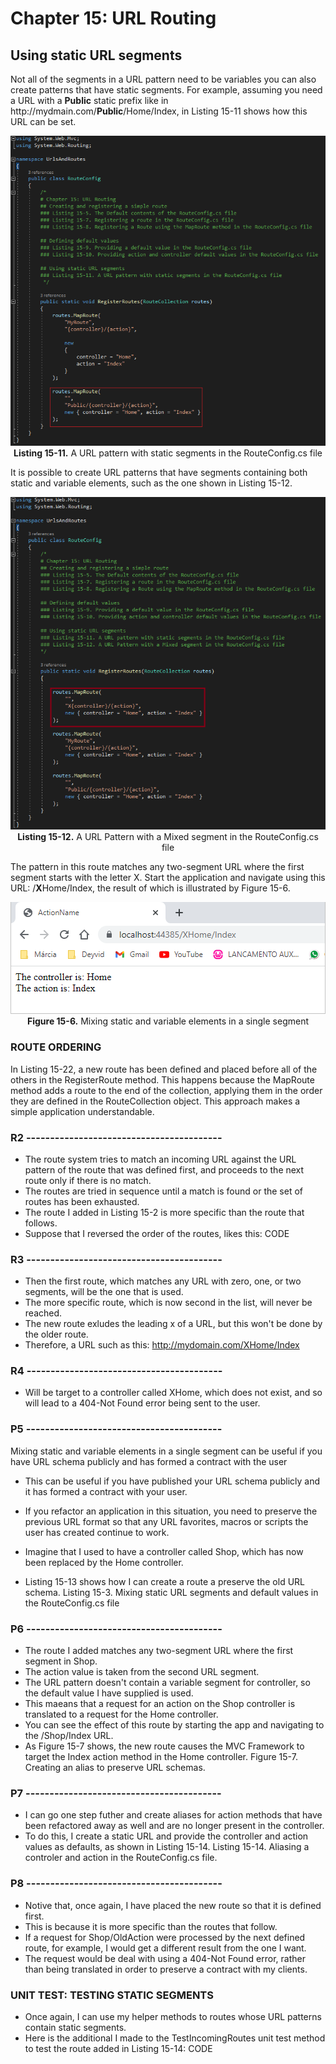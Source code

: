# Chapter 15: URL Routing

## Using static URL segments

Not all of the segments in a URL pattern need to be variables you can also create patterns that have static segments. For example, assuming you need a URL with a **Public** static prefix like in ht</span>tp://mydmain.com/**Public**/Home/Index, in Listing 15-11 shows how this URL can be set.

<p align="center">
    <img src="ch15-Pictures/Listing 15-11.png" /><br />
    <b>Listing 15-11.</b> A URL pattern with static segments in the RouteConfig.cs file
</p>

It is possible to create URL patterns that have segments containing both static and variable elements, such as the one shown in Listing 15-12.

<p align="center">
    <img src="ch15-Pictures/Listing 15-12.png" /><br />
    <b>Listing 15-12.</b> A URL Pattern with a Mixed segment in the RouteConfig.cs file
</p>
    
The pattern in this route matches any two-segment URL where the first segment starts with the letter X. Start the application and navigate using this URL: /**X**Home/Index, the result of which is illustrated by Figure 15-6.

<p align="center">
    <img src="ch15-Pictures/Figure 15-6.png" /><br />
    <b>Figure 15-6.</b> Mixing static and variable elements in a single segment
</p>

### ROUTE ORDERING

In Listing 15-22, a new route has been defined and placed before all of the others in the RegisterRoute method. This happens because the MapRoute method adds a route to the end of the collection, applying them in the order they are defined in the RouteCollection object. This approach makes a simple application understandable.

### R2 -----------------------------------------

* The route system tries to match an incoming URL against the URL pattern of the route that was defined first, and proceeds to the next route only if there is no match.
* The routes are tried in sequence until a match is found or the set of routes has been exhausted.
* The route I added in Listing 15-2 is more specific than the route that follows.
* Suppose that I reversed the order of the routes, likes this:
	CODE

<!--
> SUMMARRY AND UPDATE ==========================
.
> CONTENTS =====================================
# Chapter 15: URL Routing
## Using static URL segments
### ROUTE ORDERING
### R1 -----------------------------------------
### UNIT TEST: TESTING STATIC SEGMENTS
.
> GITHUB =====================================
https://github.com/deyran/asp-dot-net-training/blob/main/pro-asp-net-mvc/chapter-15/ff-using-static-url-segments.md
.
> # ==========================================
#DotNet #csharp #csharpdotnet #dotnetcore #csharpdeveloper #dotnetdevelopers #aspnetcore #ASPNET #aspdotnet #IT #developer #TI #tecnologia #DevOps #desenvolvedor #programador #software #homeoffice #dev #tecnologiadainformacao #devs #code #programacao #programação #tecnologiadainformação #sistemasdeinformação #engenhariadesoftware #GitHub #ASPNETMVC #ASPNET #MVC #core #MVC #route #urlroute #urlroting #urlpatterns #RoutingSystem
-->    

### R3 -----------------------------------------

* Then the first route, which matches any URL with zero, one, or two segments, will be the one that is used.
* The more specific route, which is now second in the list, will never be reached.
* The new route exludes the leading x of a URL, but this won't be done by the older route.
* Therefore, a URL such as this: http://mydomain.com/XHome/Index

### R4 -----------------------------------------

* Will be target to a controller called XHome, which does not exist, and so will lead to a 404-Not Found error being sent to the user.

### P5 -----------------------------------------

Mixing static and variable elements in a single segment can be useful if you have URL schema publicly and has formed a contract with the user

* This can be useful if you have published your URL schema publicly and it has formed a contract with your user.

* If you refactor an application in this situation, you need to preserve the previous URL format so that any URL favorites, macros or scripts the user has created continue to work.
* Imagine that I used to have a controller called Shop, which has now been replaced by the Home controller.
* Listing 15-13 shows how I can create a route a preserve the old URL schema.
	Listing 15-3. Mixing static URL segments and default values in the RouteConfig.cs file

### P6 -----------------------------------------

* The route I added matches any two-segment URL where the first segment in Shop.
* The action value is taken from the second URL segment.
* The URL pattern doesn't contain a variable segment for controller, so the default value I have supplied is used.
* This maeans that a request for an action on the Shop controller is translated to a request for the Home controller.
* You can see the effect of this route by starting the app and navigating to the /Shop/Index URL.
* As Figure 15-7 shows, the new route causes the MVC Framework to target the Index action method in the Home controller.
	Figure 15-7. Creating an alias to preserve URL schemas.

### P7 -----------------------------------------

* I can go one step futher and create aliases for action methods that have been refactored away as well and are no longer present in the controller.
* To do this, I create a static URL and provide the controller and action values as defaults, as shown in Listing 15-14.
    Listing 15-14. Aliasing a controler and action in the RouteConfig.cs file.

### P8 -----------------------------------------

* Notive that, once again, I have placed the new route so that it is defined first.
* This is because it is more specific than the routes that follow.
* If a request for Shop/OldAction were processed by the next defined route, for example, I would get a different result from the one I want.
* The request would be deal with using a 404-Not Found error, rather than being translated in order to preserve a contract with my clients.

### UNIT TEST: TESTING STATIC SEGMENTS

* Once again, I can use my helper methods to routes whose URL patterns contain static segments.
* Here is the additional I made to the TestIncomingRoutes unit test method to test the route added in Listing 15-14:
	CODE